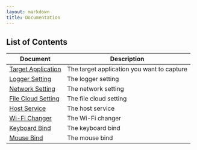 ```yaml
---
layout: markdown
title: Documentation
---
```


## List of Contents

| Document | Description |
| --- | --- |
| [Target Application](/docs/target) | The target application you want to capture |
| [Logger Setting](/docs/logger) | The logger setting |
| [Network Setting](/docs/network) | The network setting |
| [File Cloud Setting](/docs/filecloud) | The file cloud setting |
| [Host Service](/docs/hostservice) | The host service |
| [Wi-Fi Changer](/docs/wifichanger) | The Wi-Fi changer |
| [Keyboard Bind](/docs/keybinds) | The keyboard bind |
| [Mouse Bind](/docs/mousebinds) | The mouse bind |





